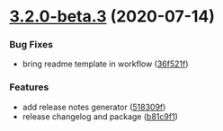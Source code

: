 # [3.2.0-beta.3](https://github.com/bradennapier/eslint-plus-action/compare/v3.2.0-beta.2...v3.2.0-beta.3) (2020-07-14)


### Bug Fixes

* bring readme template in workflow ([36f521f](https://github.com/bradennapier/eslint-plus-action/commit/36f521ff409c915b7b608158c7c7f13718b3e370))


### Features

* add release notes generator ([518309f](https://github.com/bradennapier/eslint-plus-action/commit/518309fcc7632a768eb1cac5795189c8f306e62c))
* release changelog and package ([b81c9f1](https://github.com/bradennapier/eslint-plus-action/commit/b81c9f17702054ad52576204efb375bc7cd8e1f1))
